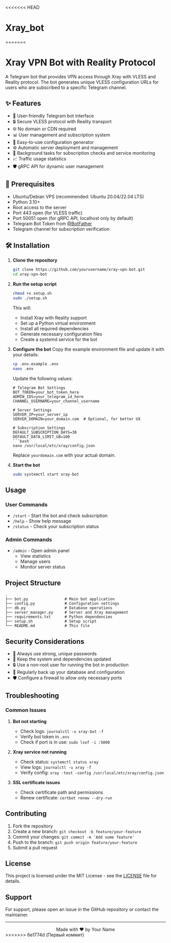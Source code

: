 <<<<<<< HEAD
# Xray_bot
=======
# Xray VPN Bot with Reality Protocol

A Telegram bot that provides VPN access through Xray with VLESS and Reality protocol. The bot generates unique VLESS configuration URLs for users who are subscribed to a specific Telegram channel.

## ✨ Features

- 🤖 User-friendly Telegram bot interface
- 🔒 Secure VLESS protocol with Reality transport
- 🌐 No domain or CDN required
- 📊 User management and subscription system
- 📱 Easy-to-use configuration generator
- ⚙️ Automatic server deployment and management
- 🔄 Background tasks for subscription checks and service monitoring
- 📈 Traffic usage statistics
- 🛡️ gRPC API for dynamic user management

## 🚀 Prerequisites

- Ubuntu/Debian VPS (recommended: Ubuntu 20.04/22.04 LTS)
- Python 3.10+
- Root access to the server
- Port 443 open (for VLESS traffic)
- Port 50051 open (for gRPC API, localhost only by default)
- Telegram Bot Token from [@BotFather](https://t.me/botfather)
- Telegram channel for subscription verification

## 🛠 Installation

1. **Clone the repository**
   ```bash
   git clone https://github.com/yourusername/xray-vpn-bot.git
   cd xray-vpn-bot
   ```

2. **Run the setup script**
   ```bash
   chmod +x setup.sh
   sudo ./setup.sh
   ```
   This will:
   - Install Xray with Reality support
   - Set up a Python virtual environment
   - Install all required dependencies
   - Generate necessary configuration files
   - Create a systemd service for the bot

3. **Configure the bot**
   Copy the example environment file and update it with your details:
   ```bash
   cp .env.example .env
   nano .env
   ```
   
   Update the following values:
   ```
   # Telegram Bot Settings
   BOT_TOKEN=your_bot_token_here
   ADMIN_IDS=your_telegram_id_here
   CHANNEL_USERNAME=your_channel_username
   
   # Server Settings
   SERVER_IP=your_server_ip
   SERVER_DOMAIN=your_domain.com  # Optional, for better UX
   
   # Subscription Settings
   DEFAULT_SUBSCRIPTION_DAYS=30
   DEFAULT_DATA_LIMIT_GB=100
   ```bash
   nano /usr/local/etc/xray/config.json
   ```
   Replace `yourdomain.com` with your actual domain.

5. **Start the bot**
   ```bash
   sudo systemctl start xray-bot
   ```

## Usage

### User Commands

- `/start` - Start the bot and check subscription
- `/help` - Show help message
- `/status` - Check your subscription status

### Admin Commands

- `/admin` - Open admin panel
  - View statistics
  - Manage users
  - Monitor server status

## Project Structure

```
.
├── bot.py                # Main bot application
├── config.py             # Configuration settings
├── db.py                 # Database operations
├── server_manager.py     # Server and Xray management
├── requirements.txt      # Python dependencies
├── setup.sh              # Setup script
└── README.md             # This file
```

## Security Considerations

- 🔑 Always use strong, unique passwords
- 🔄 Keep the system and dependencies updated
- 🔒 Use a non-root user for running the bot in production
- 🔐 Regularly back up your database and configuration
- 🛡️ Configure a firewall to allow only necessary ports

## Troubleshooting

### Common Issues

1. **Bot not starting**
   - Check logs: `journalctl -u xray-bot -f`
   - Verify bot token in `.env`
   - Check if port is in use: `sudo lsof -i :5000`

2. **Xray service not running**
   - Check status: `systemctl status xray`
   - View logs: `journalctl -u xray -f`
   - Verify config: `xray -test -config /usr/local/etc/xray/config.json`

3. **SSL certificate issues**
   - Check certificate path and permissions
   - Renew certificate: `certbot renew --dry-run`

## Contributing

1. Fork the repository
2. Create a new branch: `git checkout -b feature/your-feature`
3. Commit your changes: `git commit -m 'Add some feature'`
4. Push to the branch: `git push origin feature/your-feature`
5. Submit a pull request

## License

This project is licensed under the MIT License - see the [LICENSE](LICENSE) file for details.

## Support

For support, please open an issue in the GitHub repository or contact the maintainer.

---

<div align="center">
  Made with ❤️ by Your Name
</div>
>>>>>>> 6e1774d (Первый коммит)
